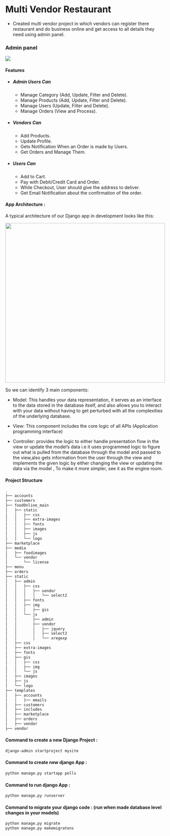 # Multi Vendor Restaurant
- Created multi vendor project in which vendors can register there restaurant and do business online and get access to all details they need using admin panel.

### Admin panel
<img src="https://github.com/RxMobile-Dummy/django-taskmanager/blob/main/media/admin-panel.gif" />


#### Features

- ##### Admin Users Can
  - Manage Category (Add, Update, Filter and Delete).
  - Manage Products (Add, Update, Filter and Delete).
  - Manage Users (Update, Filter and Delete).
  - Manage Orders (View and Process).
   
    
- ##### Vendors Can
  - Add Products.
  - Update Profile.
  - Gets Notification When an Order is made by Users.
  - Get Orders and Manage Them.
  
    
- ##### Users Can 
  - Add to Cart.
  - Pay with Debit/Credit Card and Order.
  - While Checkout, User should give the address to deliver.
  - Get Email Notification about the confirmation of the order.
  

#### App Architecture :

A typical architecture of our Django app in development looks like this:

<img src="https://miro.medium.com/max/646/1*-PPNwQaTjVDViOM_xZzSwg.png" width="500" style="max-width:500%;">

So we can identify 3 main components:

 - Model: This handles your data representation, it serves as an interface to the data stored in the database itself, and also allows you to interact with your data without having to get perturbed with all the complexities of the underlying database.

 - View: This component includes the core logic of all APIs (Application programming interface)

 - Controller: provides the logic to either handle presentation flow in the view or update the model’s data i.e it uses programmed logic to figure out what is pulled from the database through the model and passed to the view,also gets information from the user through the view and implements the given logic by either changing the view or updating the data via the model , To make it more simpler, see it as the engine room.

#### Project Structure

```sh
.
├── accounts
├── customers
├── foodOnline_main
│   ├── static
│   │   ├── css
│   │   ├── extra-images
│   │   ├── fonts
│   │   ├── images
│   │   ├── js
│   │   └── logo
├── marketplace
├── media
│   ├── foodimages
│   └── vendor
│       └── license
├── menu
├── orders
├── static
│   ├── admin
│   │   ├── css
│   │   │   ├── vendor
│   │   │   │   └── select2
│   │   ├── fonts
│   │   ├── img
│   │   │   ├── gis
│   │   └── js
│   │       ├── admin
│   │       ├── vendor
│   │       │   ├── jquery
│   │       │   ├── select2
│   │       │   └── xregexp
│   ├── css
│   ├── extra-images
│   ├── fonts
│   ├── gis
│   │   ├── css
│   │   ├── img
│   │   └── js
│   ├── images
│   ├── js
│   └── logo
├── templates
│   ├── accounts
│   │   ├── emails
│   ├── customers
│   ├── includes
│   ├── marketplace
│   ├── orders
│   ├── vendor
├── vendor
```

#### Command to create a new Django Project : 
```sh
django-admin startproject mysite
```

#### Command to create new django App : 
```sh
python manage.py startapp polls
```

#### Command to run django App : 
```sh
python manage.py runserver
```
#### Command to migrate your django code : (run when made database level changes in your models) 
```sh
python manage.py migrate
python manage.py makemigratons
```

